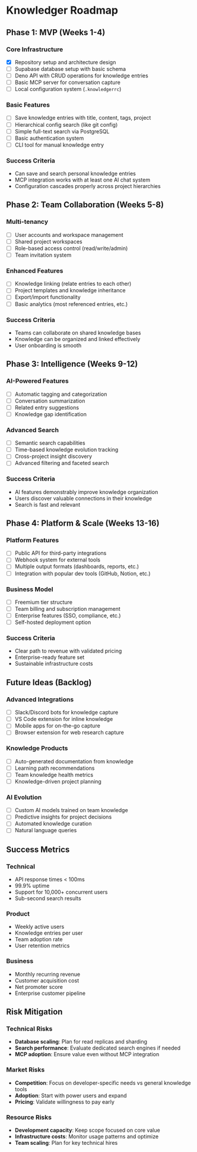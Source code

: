 # Knowledger Roadmap

## Phase 1: MVP (Weeks 1-4)

### Core Infrastructure
- [x] Repository setup and architecture design
- [ ] Supabase database setup with basic schema
- [ ] Deno API with CRUD operations for knowledge entries
- [ ] Basic MCP server for conversation capture
- [ ] Local configuration system (`.knowledgerrc`)

### Basic Features
- [ ] Save knowledge entries with title, content, tags, project
- [ ] Hierarchical config search (like git config)
- [ ] Simple full-text search via PostgreSQL
- [ ] Basic authentication system
- [ ] CLI tool for manual knowledge entry

### Success Criteria
- Can save and search personal knowledge entries
- MCP integration works with at least one AI chat system
- Configuration cascades properly across project hierarchies

## Phase 2: Team Collaboration (Weeks 5-8)

### Multi-tenancy
- [ ] User accounts and workspace management
- [ ] Shared project workspaces
- [ ] Role-based access control (read/write/admin)
- [ ] Team invitation system

### Enhanced Features
- [ ] Knowledge linking (relate entries to each other)
- [ ] Project templates and knowledge inheritance
- [ ] Export/import functionality
- [ ] Basic analytics (most referenced entries, etc.)

### Success Criteria
- Teams can collaborate on shared knowledge bases
- Knowledge can be organized and linked effectively
- User onboarding is smooth

## Phase 3: Intelligence (Weeks 9-12)

### AI-Powered Features
- [ ] Automatic tagging and categorization
- [ ] Conversation summarization
- [ ] Related entry suggestions
- [ ] Knowledge gap identification

### Advanced Search
- [ ] Semantic search capabilities
- [ ] Time-based knowledge evolution tracking
- [ ] Cross-project insight discovery
- [ ] Advanced filtering and faceted search

### Success Criteria
- AI features demonstrably improve knowledge organization
- Users discover valuable connections in their knowledge
- Search is fast and relevant

## Phase 4: Platform & Scale (Weeks 13-16)

### Platform Features
- [ ] Public API for third-party integrations
- [ ] Webhook system for external tools
- [ ] Multiple output formats (dashboards, reports, etc.)
- [ ] Integration with popular dev tools (GitHub, Notion, etc.)

### Business Model
- [ ] Freemium tier structure
- [ ] Team billing and subscription management
- [ ] Enterprise features (SSO, compliance, etc.)
- [ ] Self-hosted deployment option

### Success Criteria
- Clear path to revenue with validated pricing
- Enterprise-ready feature set
- Sustainable infrastructure costs

## Future Ideas (Backlog)

### Advanced Integrations
- [ ] Slack/Discord bots for knowledge capture
- [ ] VS Code extension for inline knowledge
- [ ] Mobile apps for on-the-go capture
- [ ] Browser extension for web research capture

### Knowledge Products
- [ ] Auto-generated documentation from knowledge
- [ ] Learning path recommendations
- [ ] Team knowledge health metrics
- [ ] Knowledge-driven project planning

### AI Evolution
- [ ] Custom AI models trained on team knowledge
- [ ] Predictive insights for project decisions
- [ ] Automated knowledge curation
- [ ] Natural language queries

## Success Metrics

### Technical
- API response times < 100ms
- 99.9% uptime
- Support for 10,000+ concurrent users
- Sub-second search results

### Product
- Weekly active users
- Knowledge entries per user
- Team adoption rate
- User retention metrics

### Business
- Monthly recurring revenue
- Customer acquisition cost
- Net promoter score
- Enterprise customer pipeline

## Risk Mitigation

### Technical Risks
- **Database scaling**: Plan for read replicas and sharding
- **Search performance**: Evaluate dedicated search engines if needed
- **MCP adoption**: Ensure value even without MCP integration

### Market Risks
- **Competition**: Focus on developer-specific needs vs general knowledge tools
- **Adoption**: Start with power users and expand
- **Pricing**: Validate willingness to pay early

### Resource Risks
- **Development capacity**: Keep scope focused on core value
- **Infrastructure costs**: Monitor usage patterns and optimize
- **Team scaling**: Plan for key technical hires